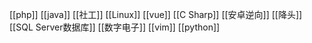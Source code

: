 
[[php]]
[[java]]
[[社工]]
[[Linux]]
[[vue]]
[[C Sharp]]
[[安卓逆向]]
[[降头]]
[[SQL Server数据库]]
[[数字电子]]
[[vim]]
[[python]]





